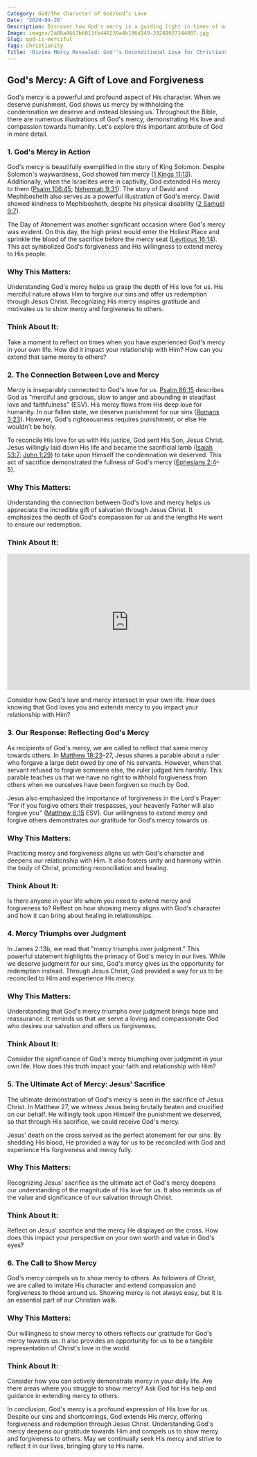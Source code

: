 ```yaml
---
Category: God/The Character of God/God’s Love
Date: '2024-04-28'
Description: Discover how God's mercy is a guiding light in times of need. Explore the profound depth of divine compassion in this enlightening article.
Image: images/2a08a4667b6013fb440239a4b196d149-20240927144007.jpg
Slug: god-is-merciful
Tags: christianity
Title: 'Divine Mercy Revealed: God''s Unconditional Love for Christians'
---
```


## God's Mercy: A Gift of Love and Forgiveness

God's mercy is a powerful and profound aspect of His character. When we deserve punishment, God shows us mercy by withholding the condemnation we deserve and instead blessing us. Throughout the Bible, there are numerous illustrations of God's mercy, demonstrating His love and compassion towards humanity. Let's explore this important attribute of God in more detail.

### 1. God's Mercy in Action

God's mercy is beautifully exemplified in the story of King Solomon. Despite Solomon's waywardness, God showed him mercy ([1 Kings 11:13](https://www.bibleref.com/1-Kings/11/1-Kings-11-13.html)). Additionally, when the Israelites were in captivity, God extended His mercy to them ([Psalm 106:45](https://www.bibleref.com/Psalm/106/Psalm-106-45.html); [Nehemiah 9:31](https://www.bibleref.com/Nehemiah/9/Nehemiah-9-31.html)). The story of David and Mephibosheth also serves as a powerful illustration of God's mercy. David showed kindness to Mephibosheth, despite his physical disability ([2 Samuel 9:7](https://www.bibleref.com/2-Samuel/9/2-Samuel-9-7.html)).

The Day of Atonement was another significant occasion where God's mercy was evident. On this day, the high priest would enter the Holiest Place and sprinkle the blood of the sacrifice before the mercy seat ([Leviticus 16:14](https://www.bibleref.com/Leviticus/16/Leviticus-16-14.html)). This act symbolized God's forgiveness and His willingness to extend mercy to His people.

### Why This Matters:

Understanding God's mercy helps us grasp the depth of His love for us. His merciful nature allows Him to forgive our sins and offer us redemption through Jesus Christ. Recognizing His mercy inspires gratitude and motivates us to show mercy and forgiveness to others.

### Think About It:

Take a moment to reflect on times when you have experienced God's mercy in your own life. How did it impact your relationship with Him? How can you extend that same mercy to others?

### 2. The Connection Between Love and Mercy

Mercy is inseparably connected to God's love for us. [Psalm 86:15](https://www.bibleref.com/Psalm/86/Psalm-86-15.html) describes God as "merciful and gracious, slow to anger and abounding in steadfast love and faithfulness" (ESV). His mercy flows from His deep love for humanity. In our fallen state, we deserve punishment for our sins ([Romans 3:23](https://www.bibleref.com/Romans/3/Romans-3-23.html)). However, God's righteousness requires punishment, or else He wouldn't be holy.

To reconcile His love for us with His justice, God sent His Son, Jesus Christ. Jesus willingly laid down His life and became the sacrificial lamb ([Isaiah 53:7](https://www.bibleref.com/Isaiah/53/Isaiah-53-7.html); [John 1:29](https://www.bibleref.com/John/1/John-1-29.html)) to take upon Himself the condemnation we deserved. This act of sacrifice demonstrated the fullness of God's mercy ([Ephesians 2:4](https://www.bibleref.com/Ephesians/2/Ephesians-2-4.html)–5).

### Why This Matters:

Understanding the connection between God's love and mercy helps us appreciate the incredible gift of salvation through Jesus Christ. It emphasizes the depth of God's compassion for us and the lengths He went to ensure our redemption.

### Think About It:


<iframe width="560" height="315" src="https://www.youtube.com/embed/Fvww0_6GWYU" frameborder="0" allow="autoplay; encrypted-media" allowfullscreen></iframe>


Consider how God's love and mercy intersect in your own life. How does knowing that God loves you and extends mercy to you impact your relationship with Him?

### 3. Our Response: Reflecting God's Mercy

As recipients of God's mercy, we are called to reflect that same mercy towards others. In [Matthew 18:23](https://www.bibleref.com/Matthew/18/Matthew-18-23.html)–27, Jesus shares a parable about a ruler who forgave a large debt owed by one of his servants. However, when that servant refused to forgive someone else, the ruler judged him harshly. This parable teaches us that we have no right to withhold forgiveness from others when we ourselves have been forgiven so much by God.

Jesus also emphasized the importance of forgiveness in the Lord's Prayer: "For if you forgive others their trespasses, your heavenly Father will also forgive you" ([Matthew 6:15](https://www.bibleref.com/Matthew/6/Matthew-6-15.html) ESV). Our willingness to extend mercy and forgive others demonstrates our gratitude for God's mercy towards us.

### Why This Matters:

Practicing mercy and forgiveness aligns us with God's character and deepens our relationship with Him. It also fosters unity and harmony within the body of Christ, promoting reconciliation and healing.

### Think About It:

Is there anyone in your life whom you need to extend mercy and forgiveness to? Reflect on how showing mercy aligns with God's character and how it can bring about healing in relationships.

### 4. Mercy Triumphs over Judgment

In James 2:13b, we read that "mercy triumphs over judgment." This powerful statement highlights the primacy of God's mercy in our lives. While we deserve judgment for our sins, God's mercy gives us the opportunity for redemption instead. Through Jesus Christ, God provided a way for us to be reconciled to Him and experience His mercy.

### Why This Matters:

Understanding that God's mercy triumphs over judgment brings hope and reassurance. It reminds us that we serve a loving and compassionate God who desires our salvation and offers us forgiveness.

### Think About It:

Consider the significance of God's mercy triumphing over judgment in your own life. How does this truth impact your faith and relationship with Him?

### 5. The Ultimate Act of Mercy: Jesus' Sacrifice

The ultimate demonstration of God's mercy is seen in the sacrifice of Jesus Christ. In Matthew 27, we witness Jesus being brutally beaten and crucified on our behalf. He willingly took upon Himself the punishment we deserved, so that through His sacrifice, we could receive God's mercy.

Jesus' death on the cross served as the perfect atonement for our sins. By shedding His blood, He provided a way for us to be reconciled with God and experience His forgiveness and mercy fully.

### Why This Matters:

Recognizing Jesus' sacrifice as the ultimate act of God's mercy deepens our understanding of the magnitude of His love for us. It also reminds us of the value and significance of our salvation through Christ.

### Think About It:

Reflect on Jesus' sacrifice and the mercy He displayed on the cross. How does this impact your perspective on your own worth and value in God's eyes?

### 6. The Call to Show Mercy

God's mercy compels us to show mercy to others. As followers of Christ, we are called to imitate His character and extend compassion and forgiveness to those around us. Showing mercy is not always easy, but it is an essential part of our Christian walk.

### Why This Matters:

Our willingness to show mercy to others reflects our gratitude for God's mercy towards us. It also provides an opportunity for us to be a tangible representation of Christ's love in the world.

### Think About It:

Consider how you can actively demonstrate mercy in your daily life. Are there areas where you struggle to show mercy? Ask God for His help and guidance in extending mercy to others.

In conclusion, God's mercy is a profound expression of His love for us. Despite our sins and shortcomings, God extends His mercy, offering forgiveness and redemption through Jesus Christ. Understanding God's mercy deepens our gratitude towards Him and compels us to show mercy and forgiveness to others. May we continually seek His mercy and strive to reflect it in our lives, bringing glory to His name.